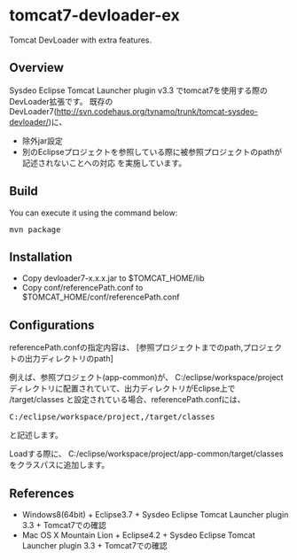 tomcat7-devloader-ex
===================

Tomcat DevLoader with extra features.

Overview
--------
Sysdeo Eclipse Tomcat Launcher plugin v3.3 でtomcat7を使用する際のDevLoader拡張です。
既存のDevLoader7(http://svn.codehaus.org/tynamo/trunk/tomcat-sysdeo-devloader/)に、
* 除外jar設定
* 別のEclipseプロジェクトを参照している際に被参照プロジェクトのpathが記述されないことへの対応
を実施しています。

Build
-----

You can execute it using the command below:

<pre>
mvn package
</pre>

Installation
------------
* Copy devloader7-x.x.x.jar to $TOMCAT_HOME/lib
* Copy conf/referencePath.conf to $TOMCAT_HOME/conf/referencePath.conf

Configurations
-------------------------
referencePath.confの指定内容は、
[参照プロジェクトまでのpath,プロジェクトの出力ディレクトリのpath]

例えば、参照プロジェクト(app-common)が、
C:/eclipse/workspace/project
ディレクトリに配置されていて、出力ディレクトリがEclipse上で
/target/classes
と設定されている場合、referencePath.confには、
<pre>C:/eclipse/workspace/project,/target/classes</pre>
と記述します。

Loadする際に、
C:/eclipse/workspace/project/app-common/target/classes
をクラスパスに追加します。


References
----------
* Windows8(64bit) + Eclipse3.7 + Sysdeo Eclipse Tomcat Launcher plugin 3.3 + Tomcat7での確認
* Mac OS X Mountain Lion + Eclipse4.2 + Sysdeo Eclipse Tomcat Launcher plugin 3.3 + Tomcat7での確認
